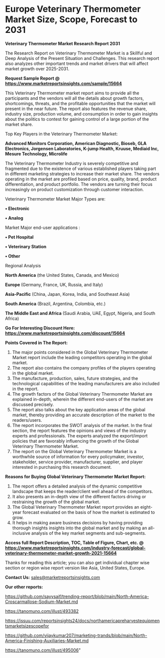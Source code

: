  # Europe Veterinary Thermometer Market Size, Scope, Forecast to 2031

<strong>Veterinary Thermometer Market Research Report 2031</strong>

The Research Report on Veterinary Thermometer Market is a Skillful and Deep Analysis of the Present Situation and Challenges. This research report also analyzes other important trends and market drivers that will affect market growth over 2025-2031.

<strong>Request Sample Report @ <a href=https://www.marketreportsinsights.com/sample/15664>https://www.marketreportsinsights.com/sample/15664</a></strong>

This Veterinary Thermometer market report aims to provide all the participants and the vendors will all the details about growth factors, shortcomings, threats, and the profitable opportunities that the market will present in the near future. The report also features the revenue share, industry size, production volume, and consumption in order to gain insights about the politics to contest for gaining control of a large portion of the market share.

Top Key Players in the Veterinary Thermometer Market:

<strong>Advanced Monitors Corporation, American Diagnostic, Bioseb, GLA Electronics, Jorgensen Laboratories, K-jump Health, Kruuse, Mediaid Inc, Mesure Technology, Microlife</strong>

The Veterinary Thermometer Industry is severely competitive and fragmented due to the existence of various established players taking part in different marketing strategies to increase their market share. The vendors operating in the market are profiled based on price, quality, brand, product differentiation, and product portfolio. The vendors are turning their focus increasingly on product customization through customer interaction.

Veterinary Thermometer Market Major Types are:

<strong>• Electronic

• Analog</strong>

Market Major end-user applications :

<strong>• Pet Hospital

• Veterinary Station

• Other</strong>

Regional Analysis

</u><strong><b>North America</b></strong> (the United States, Canada, and Mexico)

<strong><b>Europe </b></strong>(Germany, France, UK, Russia, and Italy)

<strong><b>Asia-Pacific</b></strong> (China, Japan, Korea, India, and Southeast Asia)

<strong><b>South America</b></strong> (Brazil, Argentina, Colombia, etc.)

<strong><b>The Middle East and Africa</b></strong> (Saudi Arabia, UAE, Egypt, Nigeria, and South Africa)

<strong>Go For Interesting Discount Here: <a href=https://www.marketreportsinsights.com/discount/15664>https://www.marketreportsinsights.com/discount/15664</a></strong>

<strong>Points Covered in The Report:</strong>
<ol>
  <li>The major points considered in the Global Veterinary Thermometer Market report include the leading competitors operating in the global market.</li>
  <li>The report also contains the company profiles of the players operating in the global market.</li>
  <li>The manufacture, production, sales, future strategies, and the technological capabilities of the leading manufacturers are also included in the report.</li>
  <li>The growth factors of the Global Veterinary Thermometer Market are explained in-depth, wherein the different end-users of the market are discussed precisely.</li>
  <li>The report also talks about the key application areas of the global market, thereby providing an accurate description of the market to the readers/users.</li>
  <li>The report incorporates the SWOT analysis of the market. In the final section, the report features the opinions and views of the industry experts and professionals. The experts analyzed the export/import policies that are favorably influencing the growth of the Global Veterinary Thermometer Market.</li>
  <li>The report on the Global Veterinary Thermometer Market is a worthwhile source of information for every policymaker, investor, stakeholder, service provider, manufacturer, supplier, and player interested in purchasing this research document.</li>
</ol>
<strong>Reasons for Buying Global Veterinary Thermometer Market Report:</strong>

<ol>
  <li>The report offers a detailed analysis of the dynamic competitive landscape that keeps the reader/client well ahead of the competitors.</li>
  <li>It also presents an in-depth view of the different factors driving or restraining the growth of the global market.</li>
  <li>The Global Veterinary Thermometer Market report provides an eight-year forecast evaluated on the basis of how the market is estimated to grow.</li>
  <li>It helps in making aware business decisions by having providing thorough insights insights into the global market and by making an all-inclusive analysis of the key market segments and sub-segments.</li>
</ol>
<strong>Access full Report Description, TOC, Table of Figure, Chart, etc. @ <a href=https://www.marketreportsinsights.com/industry-forecast/global-veterinary-thermometer-market-growth-2021-15664>https://www.marketreportsinsights.com/industry-forecast/global-veterinary-thermometer-market-growth-2021-15664</a></strong>


Thanks for reading this article; you can also get individual chapter wise section or region wise report version like Asia, United States, Europe.

<strong>Contact Us:</strong>
sales@marketreportsinsights.com

<strong>Our other reports:</strong>

<a href=https://github.com/sayysaif/trending-report/blob/main/North-America-Croscarmallose-Sodium-Market.md>https://github.com/sayysaif/trending-report/blob/main/North-America-Croscarmallose-Sodium-Market.md</a>

<a href=https://tanomuno.com/illust/493382>https://tanomuno.com/illust/493382</a>

<a href=https://issuu.com/reportsinsights24/docs/northamericapreharvestequipmentsmarketsizescopefor>https://issuu.com/reportsinsights24/docs/northamericapreharvestequipmentsmarketsizescopefor</a>

<a href=https://github.com/vijaykumar207/marketing-trands/blob/main/North-America-Finishing-Auxiliaries-Market.md>https://github.com/vijaykumar207/marketing-trands/blob/main/North-America-Finishing-Auxiliaries-Market.md</a>

<a href=https://tanomuno.com/illust/495006>https://tanomuno.com/illust/495006</a>"
